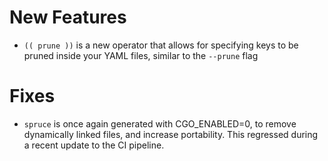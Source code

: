 # New Features

- `(( prune ))` is a new operator that allows for specifying
  keys to be pruned inside your YAML files, similar to the `--prune`
  flag

# Fixes

- `spruce` is once again generated with CGO_ENABLED=0, to remove dynamically
  linked files, and increase portability. This regressed during a recent
  update to the CI pipeline.
